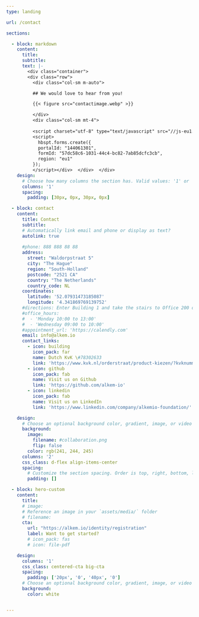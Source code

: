 ```yaml
---
type: landing

url: /contact

sections:

  - block: markdown
    content:
      title: 
      subtitle:
      text: |-
        <div class="container">
        <div class="row">
          <div class="col-sm m-auto">  

          ## We would love to hear from you!

          {{< figure src="contactimage.webp" >}}

          </div>
          <div class="col-sm mt-4">  
          
          <script charset="utf-8" type="text/javascript" src="//js-eu1.hsforms.net/forms/embed/v2.js"></script>
          <script>
            hbspt.forms.create({
            portalId: "144061301",
            formId: "57dc58c6-1031-44c4-bc82-7ab85dcfc3cb",
            region: "eu1"
          });
          </script></div>  </div>  </div>
    design:
      # Choose how many columns the section has. Valid values: '1' or '2'.
      columns: '1'
      spacing:
        padding: [30px, 0px, 30px, 0px]

  - block: contact
    content:
      title: Contact
      subtitle:
      # Automatically link email and phone or display as text?
      autolink: true
      
      #phone: 888 888 88 88
      address:
        street: "Waldorpstraat 5"
        city: "The Hague"
        region: "South-Holland"
        postcode: "2521 CA"
        country: "The Netherlands"
        country_code: NL
      coordinates:
        latitude: '52.07931473185087'
        longitude: '4.341869769139752'
      #directions: Enter Building 1 and take the stairs to Office 200 on Floor 2
      #office_hours:
      #  - 'Monday 10:00 to 13:00'
      #  - 'Wednesday 09:00 to 10:00'
      #appointment_url: 'https://calendly.com'
      email: info@alkem.io
      contact_links:
        - icon: building
          icon_pack: far
          name: Dutch KvK \#78302633
          link: 'https://www.kvk.nl/orderstraat/product-kiezen/?kvknummer=78302633'
        - icon: github
          icon_pack: fab
          name: Visit us on Github 
          link: 'https://github.com/alkem-io'
        - icon: linkedin
          icon_pack: fab
          name: Visit us on LinkedIn
          link: 'https://www.linkedin.com/company/alkemio-foundation/' 

    design:
      # Choose an optional background color, gradient, image, or video
      background:
        image:
          filename: #collaboration.png
          flip: false
        color: rgb(241, 244, 245)
      columns: '2'
      css_class: d-flex align-items-center
      spacing:
        # Customize the section spacing. Order is top, right, bottom, left.
        padding: []

  - block: hero-custom
    content:
      title:
      # image:
      # Reference an image in your `assets/media/` folder
      # filename:
      cta:
        url: "https://alkem.io/identity/registration"
        label: Want to get started?
        # icon_pack: fas
        # icon: file-pdf

    design:
      columns: '1'
      css_class: centered-cta big-cta
      spacing:
        padding: ['20px', '0', '40px', '0']
      # Choose an optional background color, gradient, image, or video
      background:
        color: white


---
```


